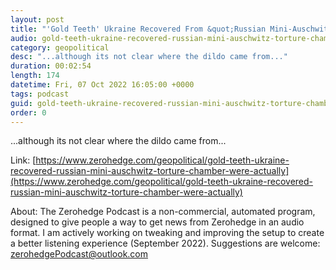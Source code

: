 ```yaml
---
layout: post
title: "'Gold Teeth' Ukraine Recovered From &quot;Russian Mini-Auschwitz Torture Chamber&quot; Were Actually From Village Dentist; Report"
audio: gold-teeth-ukraine-recovered-russian-mini-auschwitz-torture-chamber-were-actually-0
category: geopolitical
desc: "...although its not clear where the dildo came from..."
duration: 00:02:54
length: 174
datetime: Fri, 07 Oct 2022 16:05:00 +0000
tags: podcast
guid: gold-teeth-ukraine-recovered-russian-mini-auschwitz-torture-chamber-were-actually-0
order: 0
---
```

...although its not clear where the dildo came from...

Link: [https://www.zerohedge.com/geopolitical/gold-teeth-ukraine-recovered-russian-mini-auschwitz-torture-chamber-were-actually](https://www.zerohedge.com/geopolitical/gold-teeth-ukraine-recovered-russian-mini-auschwitz-torture-chamber-were-actually)

About: The Zerohedge Podcast is a non-commercial, automated program, designed to give people a way to get news from Zerohedge in an audio format.  I am actively working on tweaking and improving the setup to create a better listening experience (September 2022).  Suggestions are welcome: [zerohedgePodcast@outlook.com](mailto:zerohedgePodcast@outlook.com)